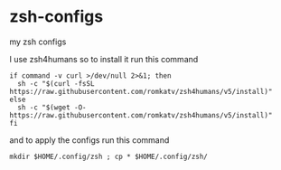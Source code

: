 # zsh-configs
my zsh configs

I use zsh4humans so to install it run this command
```
if command -v curl >/dev/null 2>&1; then
  sh -c "$(curl -fsSL https://raw.githubusercontent.com/romkatv/zsh4humans/v5/install)"
else
  sh -c "$(wget -O- https://raw.githubusercontent.com/romkatv/zsh4humans/v5/install)"
fi
```
and to apply the configs run this command

```
mkdir $HOME/.config/zsh ; cp * $HOME/.config/zsh/
```

